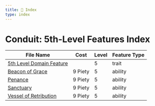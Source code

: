 ```yaml
---
title: 📑 Index
type: index
---
```


# Conduit: 5th-Level Features Index

| File Name                                                     | Cost    | Level | Feature Type |
| ------------------------------------------------------------- | ------- | ----- | ------------ |
| [5th Level Domain Feature](../5th%20Level%20Domain%20Feature) |         | 5     | trait        |
| [Beacon of Grace](../Beacon%20of%20Grace)                     | 9 Piety | 5     | ability      |
| [Penance](../Penance)                                         | 9 Piety | 5     | ability      |
| [Sanctuary](../Sanctuary)                                     | 9 Piety | 5     | ability      |
| [Vessel of Retribution](../Vessel%20of%20Retribution)         | 9 Piety | 5     | ability      |
